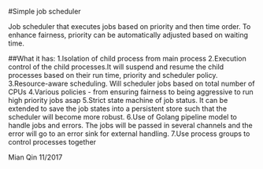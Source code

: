 #Simple job scheduler

Job scheduler that executes jobs based on priority and then time order.
To enhance fairness, priority can be automatically adjusted based on waiting time.

##What it has:
1.Isolation of child process from main process
2.Execution control of the child processes.It will suspend and resume the child processes based on their run time, priority and scheduler policy.
3.Resource-aware scheduling. Will scheduler jobs based on total number of CPUs
4.Various policies - from ensuring fairness to being aggressive to run high priority jobs asap
5.Strict state machine of job status. It can be extended to save the job states into a persistent store such that the scheduler will become more robust.
6.Use of Golang pipeline model to handle jobs and errors. The jobs will be passed in several channels and the error will go to an error sink for external handling.
7.Use process groups to control processes together

Mian Qin 11/2017
